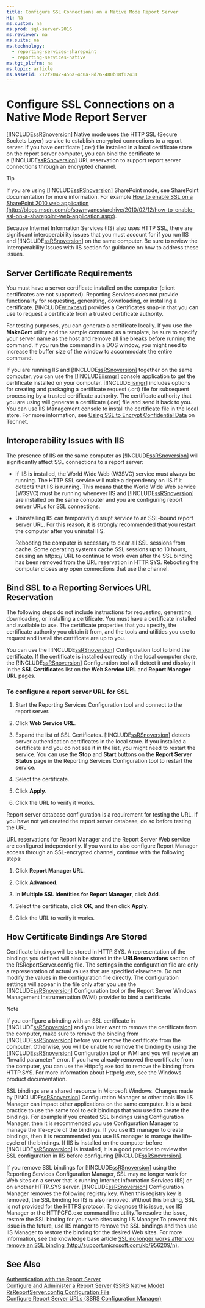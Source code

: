 ```yaml
---
title: Configure SSL Connections on a Native Mode Report Server
H1: na
ms.custom: na
ms.prod: sql-server-2016
ms.reviewer: na
ms.suite: na
ms.technology: 
  - reporting-services-sharepoint
  - reporting-services-native
ms.tgt_pltfrm: na
ms.topic: article
ms.assetid: 212f2042-456a-4c0a-8d76-480b18f02431
---
```

# Configure SSL Connections on a Native Mode Report Server
  [!INCLUDE[ssRSnoversion](../../Token/Other/ssRSnoversion_md.md)] Native mode uses the HTTP SSL \(Secure Sockets Layer\) service to establish encrypted connections to a report server. If you have certificate \(.cer\) file installed in a local certificate store on the report server computer, you can bind the certificate to a [!INCLUDE[ssRSnoversion](../../Token/Other/ssRSnoversion_md.md)] URL reservation to support report server connections through an encrypted channel.  
  
> [!TIP]  
>  If you are using [!INCLUDE[ssRSnoversion](../../Token/Other/ssRSnoversion_md.md)] SharePoint mode, see SharePoint documentation for more information. For example [How to enable SSL on a SharePoint 2010 web application \(http:\/\/blogs.msdn.com\/b\/sowmyancs\/archive\/2010\/02\/12\/how\-to\-enable\-ssl\-on\-a\-sharepoint\-web\-application.aspx\)](http://blogs.msdn.com/b/sowmyancs/archive/2010/02/12/how-to-enable-ssl-on-a-sharepoint-web-application.aspx).  
  
 Because Internet Information Services \(IIS\) also uses HTTP SSL, there are significant interoperability issues that you must account for if you run IIS and [!INCLUDE[ssRSnoversion](../../Token/Other/ssRSnoversion_md.md)] on the same computer. Be sure to review the Interoperability Issues with IIS section for guidance on how to address these issues.  
  
## Server Certificate Requirements  
 You must have a server certificate installed on the computer \(client certificates are not supported\). Reporting Services does not provide functionality for requesting, generating, downloading, or installing a certificate. [!INCLUDE[winxpsvr](../../Token/Other/winxpsvr_md.md)] provides a Certificates snap\-in that you can use to request a certificate from a trusted certificate authority.  
  
 For testing purposes, you can generate a certificate locally. If you use the **MakeCert** utility and the sample command as a template, be sure to specify your server name as the host and remove all line breaks before running the command. If you run the command in a DOS window, you might need to increase the buffer size of the window to accommodate the entire command.  
  
 If you are running IIS and [!INCLUDE[ssRSnoversion](../../Token/Other/ssRSnoversion_md.md)] together on the same computer, you can use the [!INCLUDE[iismgr](../../Token/Other/iismgr_md.md)] console application to get the certificate installed on your computer. [!INCLUDE[iismgr](../../Token/Other/iismgr_md.md)] includes options for creating and packaging a certificate request \(.crt\) file for subsequent processing by a trusted certificate authority. The certificate authority that you are using will generate a certificate \(.cer\) file and send it back to you. You can use IIS Management console to install the certificate file in the local store. For more information, see [Using SSL to Encrypt Confidential Data](http://go.microsoft.com/fwlink/?LinkId=71123) on Technet.  
  
## Interoperability Issues with IIS  
 The presence of IIS on the same computer as [!INCLUDE[ssRSnoversion](../../Token/Other/ssRSnoversion_md.md)] will significantly affect SSL connections to a report server:  
  
-   If IIS is installed, the World Wide Web \(W3SVC\) service must always be running. The HTTP SSL service will make a dependency on IIS if it detects that IIS is running. This means that the World Wide Web service \(W3SVC\) must be running whenever IIS and [!INCLUDE[ssRSnoversion](../../Token/Other/ssRSnoversion_md.md)] are installed on the same computer and you are configuring report server URLs for SSL connections.  
  
-   Uninstalling IIS can temporarily disrupt service to an SSL\-bound report server URL. For this reason, it is strongly recommended that you restart the computer after you uninstall IIS.  
  
     Rebooting the computer is necessary to clear all SSL sessions from cache. Some operating systems cache SSL sessions up to 10 hours, causing an https:\/\/ URL to continue to work even after the SSL binding has been removed from the URL reservation in HTTP.SYS. Rebooting the computer closes any open connections that use the channel.  
  
## Bind SSL to a Reporting Services URL Reservation  
 The following steps do not include instructions for requesting, generating, downloading, or installing a certificate. You must have a certificate installed and available to use. The certificate properties that you specify, the certificate authority you obtain it from, and the tools and utilities you use to request and install the certificate are up to you.  
  
 You can use the [!INCLUDE[ssRSnoversion](../../Token/Other/ssRSnoversion_md.md)] Configuration tool to bind the certificate. If the certificate is installed correctly in the local computer store, the [!INCLUDE[ssRSnoversion](../../Token/Other/ssRSnoversion_md.md)] Configuration tool will detect it and display it in the **SSL Certificates** list on the **Web Service URL** and **Report Manager URL** pages.  
  
### To configure a report server URL for SSL  
  
1.  Start the Reporting Services Configuration tool and connect to the report server.  
  
2.  Click **Web Service URL**.  
  
3.  Expand the list of SSL Certificates. [!INCLUDE[ssRSnoversion](../../Token/Other/ssRSnoversion_md.md)] detects server authentication certificates in the local store. If you installed a certificate and you do not see it in the list, you might need to restart the service. You can use the **Stop** and **Start** buttons on the **Report Server Status** page in the Reporting Services Configuration tool to restart the service.  
  
4.  Select the certificate.  
  
5.  Click **Apply**.  
  
6.  Click the URL to verify it works.  
  
 Report server database configuration is a requirement for testing the URL. If you have not yet created the report server database, do so before testing the URL.  
  
 URL reservations for Report Manager and the Report Server Web service are configured independently. If you want to also configure Report Manager access through an SSL\-encrypted channel, continue with the following steps:  
  
1.  Click **Report Manager URL**.  
  
2.  Click **Advanced**.  
  
3.  In **Multiple SSL Identities for Report Manager**, click **Add**.  
  
4.  Select the certificate, click **OK**, and then click **Apply**.  
  
5.  Click the URL to verify it works.  
  
## How Certificate Bindings Are Stored  
 Certificate bindings will be stored in HTTP.SYS. A representation of the bindings you defined will also be stored in the **URLReservations** section of the RSReportServer.config file. The settings in the configuration file are only a representation of actual values that are specified elsewhere. Do not modify the values in the configuration file directly. The configuration settings will appear in the file only after you use the [!INCLUDE[ssRSnoversion](../../Token/Other/ssRSnoversion_md.md)] Configuration tool or the Report Server Windows Management Instrumentation \(WMI\) provider to bind a certificate.  
  
> [!NOTE]  
>  If you configure a binding with an SSL certificate in [!INCLUDE[ssRSnoversion](../../Token/Other/ssRSnoversion_md.md)] and you later want to remove the certificate from the computer, make sure to remove the binding from [!INCLUDE[ssRSnoversion](../../Token/Other/ssRSnoversion_md.md)] before you remove the certificate from the computer. Otherwise, you will be unable to remove the binding by using the [!INCLUDE[ssRSnoversion](../../Token/Other/ssRSnoversion_md.md)] Configuration tool or WMI and you will receive an "Invalid parameter" error. If you have already removed the certificate from the computer, you can use the Httpcfg.exe tool to remove the binding from HTTP.SYS. For more information about Httpcfg.exe, see the Windows product documentation.  
  
 SSL bindings are a shared resource in Microsoft Windows. Changes made by [!INCLUDE[ssRSnoversion](../../Token/Other/ssRSnoversion_md.md)] Configuration Manager or other tools like IIS Manager can impact other applications on the same computer. It is a best practice to use the same tool to edit bindings that you used to create the bindings.  For example if you created SSL bindings using Configuration Manager, then it is recommended you use Configuration Manager to manage the life\-cycle of the bindings. If you use IIS manager to create bindings, then it is recommended you use IIS manager to manage the life\-cycle of the bindings. If IIS is installed on the computer before [!INCLUDE[ssRSnoversion](../../Token/Other/ssRSnoversion_md.md)] is installed, it is a good practice to review the SSL configuration in IIS before configuring [!INCLUDE[ssRSnoversion](../../Token/Other/ssRSnoversion_md.md)].  
  
 If you remove SSL bindings for [!INCLUDE[ssRSnoversion](../../Token/Other/ssRSnoversion_md.md)] using the Reporting Services Configuration Manager, SSL may no longer work for Web sites on a server that is running Internet Information Services \(IIS\) or on another HTTP.SYS server. [!INCLUDE[ssRSnoversion](../../Token/Other/ssRSnoversion_md.md)] Configuration Manager removes the following registry key. When this registry key is removed, the SSL binding for IIS is also removed. Without this binding, SSL is not provided for the HTTPS protocol. To diagnose this issue, use IIS Manager or the HTTPCFG.exe command line utility.To resolve the issue, restore the SSL binding for your web sites using IIS Manager.To prevent this issue in the future, use IIS manger to remove the SSL bindings and then use IIS Manager to restore the binding for the desired Web sites. For more information, see the knowledge base article [SSL no longer works after you remove an SSL binding \(http:\/\/support.microsoft.com\/kb\/956209\/n\)](http://support.microsoft.com/kb/956209/n).  
  
## See Also  
 [Authentication with the Report Server](../../Topics/TopicNameNotContainA/Authentication-with-the-Report-Server.md)   
 [Configure and Administer a Report Server &#40;SSRS Native Mode&#41;](../../Topics/TopicNameContainA/Configure-and-Administer-a-Report-Server--SSRS-Native-Mode-.md)   
 [RsReportServer.config Configuration File](../../Topics/TopicNameNotContainA/RsReportServer.config-Configuration-File.md)   
 [Configure Report Server URLs  &#40;SSRS Configuration Manager&#41;](../../Topics/TopicNameNotContainA/Configure-Report-Server-URLs---SSRS-Configuration-Manager-.md)  
  
  